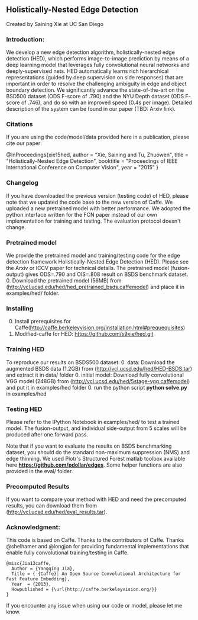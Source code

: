 ## Holistically-Nested Edge Detection

Created by Saining Xie at UC San Diego

### Introduction:
We develop a new edge detection algorithm, holistically-nested edge detection (HED), which performs image-to-image prediction by means of a deep learning model that leverages fully convolutional neural networks and deeply-supervised nets.  HED automatically learns rich hierarchical representations (guided by deep supervision on side responses) that are important in order to resolve the challenging ambiguity in edge and object boundary detection. We significantly advance the state-of-the-art on the BSD500 dataset (ODS F-score of .790) and the NYU Depth dataset (ODS F-score of .746), and do so with an improved speed (0.4s per image). Detailed description of the system can be found in our paper (TBD: Arxiv link).

### Citations

If you are using the code/model/data provided here in a publication, please cite our paper:

@InProceedings{xie15hed,
  author    = "Xie, Saining and Tu, Zhuowen",
  title     = "Holistically-Nested Edge Detection",
  booktitle = "Proceedings of IEEE International Conference on Computer Vision",
  year      = "2015"
}

### Changelog

If you have downloaded the previous version (testing code) of HED, please note that we updated the code base to the new version of Caffe. We uploaded a new pretrained model with better performance. We adopted the python interface written for the FCN paper instead of our own implementation for training and testing. The evaluation protocol doesn't change.

### Pretrained model

We provide the pretrained model and training/testing code for the edge detection framework Holistically-Nested Edge Detection (HED). Please see the Arxiv or ICCV paper for technical details. The pretrained model (fusion-output) gives ODS=.790 and OIS=.808 result on BSDS benchmark dataset.
  0. Download the pretrained model (56MB) from (http://vcl.ucsd.edu/hed/hed_pretrained_bsds.caffemodel) and place it in examples/hed/ folder.

### Installing 
 0. Install prerequisites for Caffe(http://caffe.berkeleyvision.org/installation.html#prequequisites)
 0. Modified-caffe for HED: https://github.com/s9xie/hed.git

### Training HED
To reproduce our results on BSDS500 dataset:
 0. data: Download the augmented BSDS data (1.2GB) from (http://vcl.ucsd.edu/hed/HED-BSDS.tar) and extract it in data/ folder
 0. initial model: Download fully convolutional VGG model (248GB) from (http://vcl.ucsd.edu/hed/5stage-vgg.caffemodel) and put it in examples/hed folder
 0. run the python script **python solve.py** in examples/hed

### Testing HED
Please refer to the IPython Notebook in examples/hed/ to test a trained model. The fusion-output, and individual side-output from 5 scales will be produced after one forward pass.
 
Note that if you want to evaluate the results on BSDS benchmarking dataset, you should do the standard non-maximum suppression (NMS) and edge thinning. We used Piotr's Structured Forest matlab toolbox available here **https://github.com/pdollar/edges**. Some helper functions are also provided in the eval/ folder. 

### Precomputed Results
If you want to compare your method with HED and need the precomputed results, you can download them from (http://vcl.ucsd.edu/hed/eval_results.tar).


### Acknowledgment: 
This code is based on Caffe. Thanks to the contributors of Caffe. Thanks @shelhamer and @longjon for providing fundamental implementations that enable fully convolutional training/testing in Caffe.

    @misc{Jia13caffe,
      Author = {Yangqing Jia},
      Title = { {Caffe}: An Open Source Convolutional Architecture for Fast Feature Embedding},
      Year  = {2013},
      Howpublished = {\url{http://caffe.berkeleyvision.org/}}
    }

If you encounter any issue when using our code or model, please let me know.
